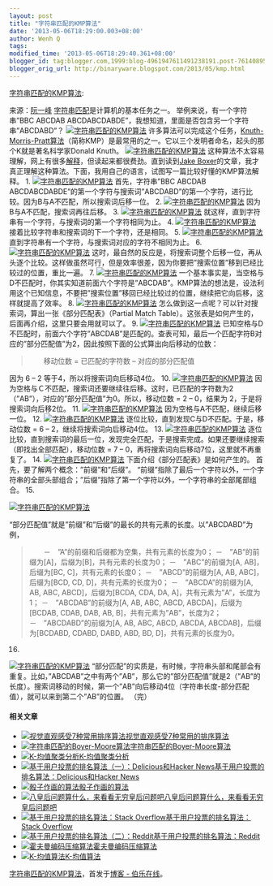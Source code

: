 ```yaml
---
layout: post
title: "字符串匹配的KMP算法"
date: '2013-05-06T18:29:00.003+08:00'
author: Wenh Q
tags:
modified_time: '2013-05-06T18:29:40.361+08:00'
blogger_id: tag:blogger.com,1999:blog-4961947611491238191.post-7614089502562544585
blogger_orig_url: http://binaryware.blogspot.com/2013/05/kmp.html
---
```

[字符串匹配的KMP算法](http://blog.jobbole.com/39066/?utm_source=rss&utm_medium=rss&utm_campaign=%25e5%25ad%2597%25e7%25ac%25a6%25e4%25b8%25b2%25e5%258c%25b9%25e9%2585%258d%25e7%259a%2584kmp%25e7%25ae%2597%25e6%25b3%2595):

来源：[阮一峰](http://www.ruanyifeng.com/blog/2013/05/Knuth%E2%80%93Morris%E2%80%93Pratt_algorithm.html)
[字符串匹配](http://en.wikipedia.org/wiki/String_searching_algorithm)是计算机的基本任务之一。
举例来说，有一个字符串”BBC ABCDAB
ABCDABCDABDE”，我想知道，里面是否包含另一个字符串”ABCDABD”？
[![字符串匹配的KMP算法](http://blog.jobbole.com/wp-content/uploads/2013/05/kmp-01.jpg "字符串匹配的KMP算法")](http://blog.jobbole.com/wp-content/uploads/2013/05/kmp-01.jpg "字符串匹配的KMP算法")
许多算法可以完成这个任务，[Knuth-Morris-Pratt算法](http://en.wikipedia.org/wiki/Knuth%E2%80%93Morris%E2%80%93Pratt_algorithm)（简称KMP）是最常用的之一。它以三个发明者命名，起头的那个K就是著名科学家Donald
Knuth。
[![字符串匹配的KMP算法](http://blog.jobbole.com/wp-content/uploads/2013/05/kmp-02.jpg "字符串匹配的KMP算法")](http://blog.jobbole.com/wp-content/uploads/2013/05/kmp-02.jpg "字符串匹配的KMP算法")
这种算法不太容易理解，网上有很多[解释](http://www.google.com/search?q=Knuth-Morris-Pratt+algorithm)，但读起来都很费劲。直到读到[Jake
Boxer](http://jakeboxer.com/blog/2009/12/13/the-knuth-morris-pratt-algorithm-in-my-own-words/)的文章，我才真正理解这种算法。下面，我用自己的语言，试图写一篇比较好懂的KMP算法解释。
1.
[![字符串匹配的KMP算法](http://blog.jobbole.com/wp-content/uploads/2013/05/kmp-03.png "字符串匹配的KMP算法")](http://blog.jobbole.com/wp-content/uploads/2013/05/kmp-03.png "字符串匹配的KMP算法")
首先，字符串”BBC ABCDAB
ABCDABCDABDE”的第一个字符与搜索词”ABCDABD”的第一个字符，进行比较。因为B与A不匹配，所以搜索词后移一位。
2.
[![字符串匹配的KMP算法](http://blog.jobbole.com/wp-content/uploads/2013/05/kmp-04.png "字符串匹配的KMP算法")](http://blog.jobbole.com/wp-content/uploads/2013/05/kmp-04.png "字符串匹配的KMP算法")
因为B与A不匹配，搜索词再往后移。
3.
[![字符串匹配的KMP算法](http://blog.jobbole.com/wp-content/uploads/2013/05/kmp-05.png "字符串匹配的KMP算法")](http://blog.jobbole.com/wp-content/uploads/2013/05/kmp-05.png "字符串匹配的KMP算法")
就这样，直到字符串有一个字符，与搜索词的第一个字符相同为止。
4.
[![字符串匹配的KMP算法](http://blog.jobbole.com/wp-content/uploads/2013/05/kmp-06.png "字符串匹配的KMP算法")](http://blog.jobbole.com/wp-content/uploads/2013/05/kmp-06.png "字符串匹配的KMP算法")
接着比较字符串和搜索词的下一个字符，还是相同。
5.
[![字符串匹配的KMP算法](http://blog.jobbole.com/wp-content/uploads/2013/05/kmp-07.png "字符串匹配的KMP算法")](http://blog.jobbole.com/wp-content/uploads/2013/05/kmp-07.png "字符串匹配的KMP算法")
直到字符串有一个字符，与搜索词对应的字符不相同为止。
6.
[![字符串匹配的KMP算法](http://blog.jobbole.com/wp-content/uploads/2013/05/kmp-08.png "字符串匹配的KMP算法")](http://blog.jobbole.com/wp-content/uploads/2013/05/kmp-08.png "字符串匹配的KMP算法")
这时，最自然的反应是，将搜索词整个后移一位，再从头逐个比较。这样做虽然可行，但是效率很差，因为你要把”搜索位置”移到已经比较过的位置，重比一遍。
7.
[![字符串匹配的KMP算法](http://blog.jobbole.com/wp-content/uploads/2013/05/kmp-09.png "字符串匹配的KMP算法")](http://blog.jobbole.com/wp-content/uploads/2013/05/kmp-09.png "字符串匹配的KMP算法")
一个基本事实是，当空格与D不匹配时，你其实知道前面六个字符是”ABCDAB”。KMP算法的想法是，设法利用这个已知信息，不要把”搜索位置”移回已经比较过的位置，继续把它向后移，这样就提高了效率。
8.
[![字符串匹配的KMP算法](http://blog.jobbole.com/wp-content/uploads/2013/05/kmp-10.png "字符串匹配的KMP算法")](http://blog.jobbole.com/wp-content/uploads/2013/05/kmp-10.png "字符串匹配的KMP算法")
怎么做到这一点呢？可以针对搜索词，算出一张《部分匹配表》（Partial Match
Table）。这张表是如何产生的，后面再介绍，这里只要会用就可以了。
9.
[![字符串匹配的KMP算法](http://blog.jobbole.com/wp-content/uploads/2013/05/kmp-11.png "字符串匹配的KMP算法")](http://blog.jobbole.com/wp-content/uploads/2013/05/kmp-11.png "字符串匹配的KMP算法")
已知空格与D不匹配时，前面六个字符”ABCDAB”是匹配的。查表可知，最后一个匹配字符B对应的”部分匹配值”为2，因此按照下面的公式算出向后移动的位数：

> 　　移动位数 = 已匹配的字符数 – 对应的部分匹配值

因为 6 – 2 等于4，所以将搜索词向后移动4位。
10.
[![字符串匹配的KMP算法](http://blog.jobbole.com/wp-content/uploads/2013/05/kmp-12.png "字符串匹配的KMP算法")](http://blog.jobbole.com/wp-content/uploads/2013/05/kmp-12.png "字符串匹配的KMP算法")
因为空格与Ｃ不匹配，搜索词还要继续往后移。这时，已匹配的字符数为2（”AB”），对应的”部分匹配值”为0。所以，移动位数
= 2 – 0，结果为 2，于是将搜索词向后移2位。
11.
[![字符串匹配的KMP算法](http://blog.jobbole.com/wp-content/uploads/2013/05/kmp-13.png "字符串匹配的KMP算法")](http://blog.jobbole.com/wp-content/uploads/2013/05/kmp-13.png "字符串匹配的KMP算法")
因为空格与A不匹配，继续后移一位。
12.
[![字符串匹配的KMP算法](http://blog.jobbole.com/wp-content/uploads/2013/05/kmp-14.png "字符串匹配的KMP算法")](http://blog.jobbole.com/wp-content/uploads/2013/05/kmp-14.png "字符串匹配的KMP算法")
逐位比较，直到发现C与D不匹配。于是，移动位数 = 6 –
2，继续将搜索词向后移动4位。
13.
[![字符串匹配的KMP算法](http://blog.jobbole.com/wp-content/uploads/2013/05/kmp-15.png "字符串匹配的KMP算法")](http://blog.jobbole.com/wp-content/uploads/2013/05/kmp-15.png "字符串匹配的KMP算法")
逐位比较，直到搜索词的最后一位，发现完全匹配，于是搜索完成。如果还要继续搜索（即找出全部匹配），移动位数
= 7 – 0，再将搜索词向后移动7位，这里就不再重复了。
14.
[![字符串匹配的KMP算法](http://blog.jobbole.com/wp-content/uploads/2013/05/kmp-16.png "字符串匹配的KMP算法")](http://blog.jobbole.com/wp-content/uploads/2013/05/kmp-16.png "字符串匹配的KMP算法")
下面介绍《部分匹配表》是如何产生的。
首先，要了解两个概念：”前缀”和”后缀”。
“前缀”指除了最后一个字符以外，一个字符串的全部头部组合；”后缀”指除了第一个字符以外，一个字符串的全部尾部组合。
15.

[![字符串匹配的KMP算法](http://blog.jobbole.com/wp-content/uploads/2013/05/kmp-17.png "字符串匹配的KMP算法")](http://blog.jobbole.com/wp-content/uploads/2013/05/kmp-17.png "字符串匹配的KMP算法")

“部分匹配值”就是”前缀”和”后缀”的最长的共有元素的长度。以”ABCDABD”为例，

> 　　－　”A”的前缀和后缀都为空集，共有元素的长度为0；
> －　”AB”的前缀为[A]，后缀为[B]，共有元素的长度为0；
> －　”ABC”的前缀为[A, AB]，后缀为[BC, C]，共有元素的长度0；
> －　”ABCD”的前缀为[A, AB, ABC]，后缀为[BCD, CD,
> D]，共有元素的长度为0；
> －　”ABCDA”的前缀为[A, AB, ABC, ABCD]，后缀为[BCDA, CDA, DA,
> A]，共有元素为”A”，长度为1；
> －　”ABCDAB”的前缀为[A, AB, ABC, ABCD, ABCDA]，后缀为[BCDAB, CDAB,
> DAB, AB, B]，共有元素为”AB”，长度为2；
> －　”ABCDABD”的前缀为[A, AB, ABC, ABCD, ABCDA, ABCDAB]，后缀为[BCDABD,
> CDABD, DABD, ABD, BD, D]，共有元素的长度为0。

16.
[![字符串匹配的KMP算法](http://blog.jobbole.com/wp-content/uploads/2013/05/kmp-18.png "字符串匹配的KMP算法")](http://blog.jobbole.com/wp-content/uploads/2013/05/kmp-18.png "字符串匹配的KMP算法")
“部分匹配”的实质是，有时候，字符串头部和尾部会有重复。比如，”ABCDAB”之中有两个”AB”，那么它的”部分匹配值”就是2（”AB”的长度）。搜索词移动的时候，第一个”AB”向后移动4位（字符串长度-部分匹配值），就可以来到第二个”AB”的位置。
（完）

#### 相关文章

-   [![视觉直观感受7种常用排序算法](http://blog.jobbole.com/wp-content/uploads/2012/01/Visual-and-intuitive-feel-of-7-common-sorting-algorithms-150x150.gif)](http://blog.jobbole.com/11745/)[视觉直观感受7种常用的排序算法](http://blog.jobbole.com/11745/)
-   [![字符串匹配的Boyer-Moore算法](http://blog.jobbole.com/wp-content/uploads/2013/05/15-150x140.png)](http://blog.jobbole.com/39132/)[字符串匹配的Boyer-Moore算法](http://blog.jobbole.com/39132/)
-   [![K-均值聚类分析](http://www.jobbole.net/wp-content/uploads/2013/02/kmeans_thumb2-150x150.gifimgmax800)](http://blog.jobbole.com/16048/)[K-均值聚类分析](http://blog.jobbole.com/16048/)
-   [![基于用户投票的排名算法（一）：Delicious和Hacker
    News](http://blog.jobbole.com/wp-content/uploads/2012/03/ranking-algorithm-based-on-users-vote01-150x150.jpg)](http://blog.jobbole.com/15713/)[基于用户投票的排名算法：Delicious和Hacker
    News](http://blog.jobbole.com/15713/)
-   [![骰子作画的算法](http://blog.jobbole.com/wp-content/uploads/2011/11/Dice-Portrait-algorith6-150x150.jpg)](http://blog.jobbole.com/8563/)[骰子作画的算法](http://blog.jobbole.com/8563/)
-   [![八皇后问题算什么，来看看无穷皇后问题吧](http://blog.jobbole.com/wp-content/plugins/wordpress-23-related-posts-plugin/static/thumbs/29.jpg)](http://blog.jobbole.com/1310/)[八皇后问题算什么，来看看无穷皇后问题吧](http://blog.jobbole.com/1310/)
-   [![基于用户投票的排名算法：Stack
    Overflow](http://blog.jobbole.com/wp-content/uploads/2012/03/Stack-Overflow11-150x60.png)](http://blog.jobbole.com/16146/)[基于用户投票的排名算法：Stack
    Overflow](http://blog.jobbole.com/16146/)
-   [![基于用户投票的排名算法（二）：Reddit](http://blog.jobbole.com/wp-content/uploads/2012/03/ranking-algorithm-based-on-users-vote201-150x150.jpg)](http://blog.jobbole.com/15727/)[基于用户投票的排名算法：Reddit](http://blog.jobbole.com/15727/)
-   [![霍夫曼编码压缩算法](http://blog.jobbole.com/wp-content/uploads/2012/05/Huffman-encoding-compression-algorithm1-150x150.png)](http://blog.jobbole.com/20091/)[霍夫曼编码压缩算法](http://blog.jobbole.com/20091/)
-   [![K-均值算法](http://blog.jobbole.com/wp-content/uploads/2012/07/CityBlockDistance_clip_image002.gif)](http://blog.jobbole.com/23157/)[K-均值算法](http://blog.jobbole.com/23157/)

[字符串匹配的KMP算法](http://blog.jobbole.com/39066/)，首发于[博客 -
伯乐在线](http://blog.jobbole.com/)。
